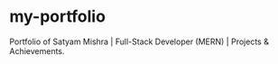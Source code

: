 # my-portfolio
Portfolio of Satyam Mishra | Full-Stack Developer (MERN) | Projects &amp; Achievements.
